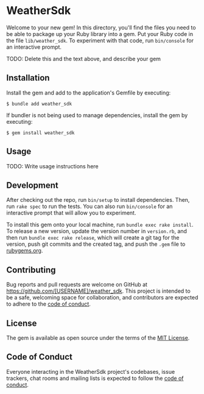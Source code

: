 # WeatherSdk

Welcome to your new gem! In this directory, you'll find the files you need to be able to package up your Ruby library into a gem. Put your Ruby code in the file `lib/weather_sdk`. To experiment with that code, run `bin/console` for an interactive prompt.

TODO: Delete this and the text above, and describe your gem

## Installation

Install the gem and add to the application's Gemfile by executing:

    $ bundle add weather_sdk

If bundler is not being used to manage dependencies, install the gem by executing:

    $ gem install weather_sdk

## Usage

TODO: Write usage instructions here

## Development

After checking out the repo, run `bin/setup` to install dependencies. Then, run `rake spec` to run the tests. You can also run `bin/console` for an interactive prompt that will allow you to experiment.

To install this gem onto your local machine, run `bundle exec rake install`. To release a new version, update the version number in `version.rb`, and then run `bundle exec rake release`, which will create a git tag for the version, push git commits and the created tag, and push the `.gem` file to [rubygems.org](https://rubygems.org).

## Contributing

Bug reports and pull requests are welcome on GitHub at https://github.com/[USERNAME]/weather_sdk. This project is intended to be a safe, welcoming space for collaboration, and contributors are expected to adhere to the [code of conduct](https://github.com/[USERNAME]/weather_sdk/blob/main/CODE_OF_CONDUCT.md).

## License

The gem is available as open source under the terms of the [MIT License](https://opensource.org/licenses/MIT).

## Code of Conduct

Everyone interacting in the WeatherSdk project's codebases, issue trackers, chat rooms and mailing lists is expected to follow the [code of conduct](https://github.com/[USERNAME]/weather_sdk/blob/main/CODE_OF_CONDUCT.md).
